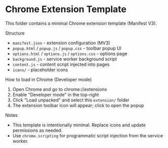# Chrome Extension Template

This folder contains a minimal Chrome extension template (Manifest V3).

Structure
- `manifest.json` - extension configuration (MV3)
- `popup.html` / `popup.js` / `popup.css` - toolbar popup UI
- `options.html` / `options.js` / `options.css` - options page
- `background.js` - service worker background script
- `content.js` - content script injected into pages
- `icons/` - placeholder icons

How to load in Chrome (Developer mode)
1. Open Chrome and go to chrome://extensions
2. Enable "Developer mode" in the top-right
3. Click "Load unpacked" and select this `extension/` folder
4. The extension toolbar icon will appear; click to open the popup

Notes
- This template is intentionally minimal. Replace icons and update permissions as needed.
- Use `chrome.scripting` for programmatic script injection from the service worker.
